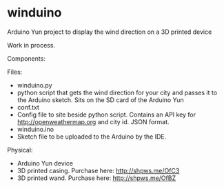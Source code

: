 # winduino
Arduino Yun project to display the wind direction on a 3D printed device

Work in process. 

Components:

Files:
- winduino.py
 - python script that gets the wind direction for your city and passes it to the Arduino sketch. Sits on the SD card of the Arduino Yun
- conf.txt
 - Config file to site beside python script. Contains an API key for http://openweathermap.org and city id. JSON format.
- winduino.ino
 - Sketch file to be uploaded to the Arduino by the IDE.

Physical:
- Arduino Yun device
- 3D printed casing. Purchase here: http://shpws.me/OfC3
- 3D printed wand. Purchase here: http://shpws.me/OfBZ



